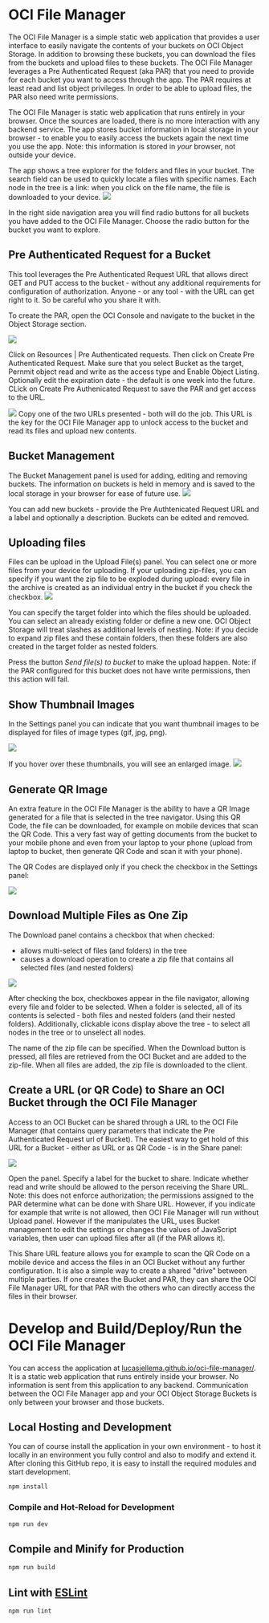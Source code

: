 # OCI File Manager

The OCI File Manager is a simple static web application that provides a user interface to easily navigate the contents of your buckets on OCI Object Storage. In addition to browsing these buckets, you can download the files from the buckets and upload files to these buckets. The OCI File Manager leverages a Pre Authenticated Request (aka PAR) that you need to provide for each bucket you want to access through the app. The PAR requires at least read and list object privileges. In order to be able to upload files, the PAR also need write permissions.

The OCI File Manager is static web application that runs entirely in your browser. Once the sources are loaded, there is no more interaction with any backend service. The app stores bucket information in local storage in your browser - to enable you to easily access the buckets again the next time you use the app. Note: this information is stored in *your* browser, not outside your device.

The app shows a tree explorer for the folders and files in your bucket. The search field can be used to quickly locate a files with specific names. Each node in the tree is a link: when you click on the file name, the file is downloaded to your device. 
![](images/oci-file-manager-overview.png)

In the right side navigation area you will find radio buttons for all buckets you have added to the OCI File Manager. Choose the radio button for the bucket you want to explore.

## Pre Authenticated Request for a Bucket

This tool leverages the Pre Authenticated Request URL that allows direct GET and PUT access to the bucket - without any additional requirements for configuration of authorization. Anyone - or any tool - with the URL can get right to it. So be careful who you share it with.

To create the PAR, open the OCI Console and navigate to the bucket in the Object Storage section.

![](images/create-par.png)

Click on Resources | Pre Authenticated requests. Then click on Create Pre Authenticated Request. Make sure that you select Bucket as the target, Pernmit object read and write as the access type and Enable Object Listing. Optionally edit the expiration date - the default is one week into the future. CLick on Create Pre Authenicated Request to save the PAR and get access to the URL.

![](images/par-url.png)
Copy one of the two URLs presented - both will do the job. This URL is the key for the OCI File Manager app to unlock access to the bucket and read its files and upload new contents.

## Bucket Management

The Bucket Management panel is used for adding, editing and removing buckets. The information on buckets is held in memory and is saved to the local storage in your browser for ease of future use.
![](images/bucket-editor.png) 

You can add new buckets - provide the Pre Authtenicated Request URL and a label and optionally a description. Buckets can be edited and removed.

## Uploading files
Files can be upload in the Upload File(s) panel. You can select one or more files from your device for uploading. If your uploading zip-files, you can specify if you want the zip file to be exploded during upload: every file in the archive is created as an individual entry in the bucket if you check the checkbox.
![](images/upload-files.png)

You can specify the target folder into which the files should be uploaded. You can select an already existing folder or define a new one. OCI Object Storage will treat slashes as additional levels of nesting. Note: if you decide to expand zip files and these contain folders, then these folders are also created in the target folder as nested folders. 

Press the button *Send file(s) to bucket* to make the upload happen. Note: if the PAR configured for this bucket does not have write permissions, then this action will fail.

## Show Thumbnail Images
In the Settings panel you can indicate that you want thumbnail images to be displayed for files of image types (gif, jpg, png). 

![](images/check-thumbnails.png)

If you hover over these thumbnails, you will see an enlarged image.
![](images/hover-image.png)

## Generate QR Image
An extra feature in the OCI File Manager is the ability to have a QR Image generated for a file that is selected in the tree navigator. Using this QR Code, the file can be downloaded, for example on mobile devices that scan the QR Code. This a very fast way of getting documents from the bucket to your mobile phone and even from your laptop to your phone (upload from laptop to bucket, then generate QR Code and scan it with your phone).

The QR Codes are displayed only if you check the checkbox in the Settings panel:

![](images/qrcode.png)

## Download Multiple Files as One Zip
The Download panel contains a checkbox that when checked:
* allows multi-select of files (and folders) in the tree
* causes a download operation to create a zip file that contains all selected files (and nested folders)

![](images/download-panel.png)

After checking the box, checkboxes appear in the file navigator, allowing every file and folder to be selected. When a folder is selected, all of its contents is selected - both files and nested folders (and their nested folders). Additionally, clickable icons display above the tree - to select all nodes in the tree or to unselect all nodes.

The name of the zip file can be specified. When the Download button is pressed, all files are retrieved from the OCI Bucket and are added to the zip-file. When all files are added, the zip file is downloaded to the client.

## Create a URL (or QR Code) to Share an OCI Bucket through the OCI File Manager
Access to an OCI Bucket can be shared through a URL to the OCI File Manager (that contains query parameters that indicate the Pre Authenticated Request url of Bucket). The easiest way to get hold of this URL for a Bucket - either as URL or as QR Code - is in the Share panel:

![](images/share-url.png)

Open the panel. Specify a label for the bucket to share. Indicate whether read and write should be allowed to the person receiving the Share URL. Note: this does not enforce authorization; the permissions assigned to the PAR determine what can be done with Share URL. However, if you indicate for example that write is not allowed, then OCI File Manager will run without Upload panel. However if the manipulates the URL, uses Bucket management to edit the settings or changes the values of JavaScript variables, then user can upload files after all (if the PAR allows it).

This Share URL feature allows you for example to scan the QR Code on a mobile device and access the files in an OCI Bucket without any further configuration. It is also a simple way to create a shared "drive" between multiple parties. If one creates the Bucket and PAR, they can share the OCI File Manager URL for that PAR with the others who can directly access the files in their browser.  

# Develop and Build/Deploy/Run the OCI File Manager

You can access the application at [lucasjellema.github.io/oci-file-manager/](https://lucasjellema.github.io/oci-file-manager/). It is a static web application that runs entirely inside your browser. No information is sent from this application to any backend. Communication between the OCI File Manager app and your OCI Object Storage Buckets is only between your browser and those buckets.

## Local Hosting and Development

You can of course install the application in your own environment - to host it locally in an environment you fully control and also to modify and extend it. After cloning this GitHub repo, it is easy to install the required modules and start development.

```sh
npm install
```

### Compile and Hot-Reload for Development

```sh
npm run dev
```

## Compile and Minify for Production

```sh
npm run build
```

## Lint with [ESLint](https://eslint.org/)

```sh
npm run lint
```
